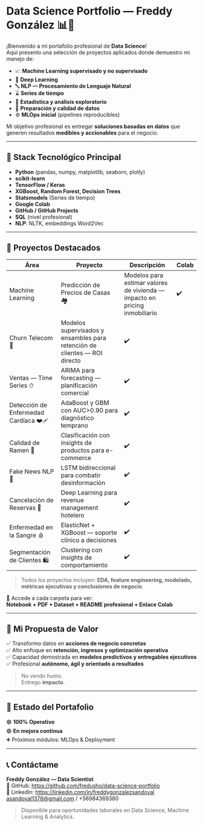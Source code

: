 

# Data Science Portfolio — Freddy González 📊🤖

¡Bienvenido a mi portafolio profesional de **Data Science**!  
Aquí presento una selección de proyectos aplicados donde demuestro mi manejo de:

- 📈 **Machine Learning supervisado y no supervisado**
- 🧠 **Deep Learning**
- 🔤 **NLP — Procesamiento de Lenguaje Natural**
- ⌛ **Series de tiempo**
- 🧮 **Estadística y análisis exploratorio**
- 🧹 **Preparación y calidad de datos**
- ⚙️ **MLOps inicial** (pipelines reproducibles)

Mi objetivo profesional es entregar **soluciones basadas en datos** que generen resultados **medibles y accionables** para el negocio.

---

## 🚀 Stack Tecnológico Principal
- **Python** (pandas, numpy, matplotlib, seaborn, plotly)
- **scikit-learn**
- **TensorFlow / Keras**
- **XGBoost, Random Forest, Decision Trees**
- **Statsmodels** (Series de tiempo)
- **Google Colab**
- **GitHub / GitHub Projects**
- **SQL** (nivel profesional)
- **NLP**: NLTK, embeddings Word2Vec

---

## 📂 Proyectos Destacados

| Área | Proyecto | Descripción | Colab |
|------|----------|-------------|-------|
| Machine Learning | Predicción de Precios de Casas 🏘 | Modelos para estimar valores de vivienda — impacto en pricing inmobiliario | ✔️ |
| Churn Telecom 📡 | Modelos supervisados y ensambles para retención de clientes — ROI directo | ✔️ |
| Ventas — Time Series ⏱ | ARIMA para forecasting — planificación comercial | ✔️ |
| Detección de Enfermedad Cardíaca ❤️‍🩹 | AdaBoost y GBM con AUC>0.90 para diagnóstico temprano | ✔️ |
| Calidad de Ramen 🍜 | Clasificación con insights de productos para e-commerce | ✔️ |
| Fake News NLP 📰 | LSTM bidireccional para combatir desinformación | ✔️ |
| Cancelación de Reservas 🏨 | Deep Learning para revenue management hotelero | ✔️ |
| Enfermedad en la Sangre 🩸 | ElasticNet + XGBoost — soporte clínico a decisiones | ✔️ |
| Segmentación de Clientes 🛍 | Clustering con insights de comportamiento | ✔️ |

> Todos los proyectos incluyen: **EDA, feature engineering, modelado, métricas ejecutivas y conclusiones de negocio**.

📌 Accede a cada carpeta para ver:  
**Notebook + PDF + Dataset + README profesional + Enlace Colab**

---

## 🧠 Mi Propuesta de Valor

✅ Transformo datos en **acciones de negocio concretas**  
✅ Alto enfoque en **retención, ingresos y optimización operativa**  
✅ Capacidad demostrada en **modelos predictivos y entregables ejecutivos**  
✅ Profesional **autónomo, ágil y orientado a resultados**

> No vendo humo.  
> Entrego **impacto**.

---

## 🧭 Estado del Portafolio
🟢 **100% Operativo**  
🟢 **En mejora continua**  
➕ Próximos módulos: MLOps & Deployment

---

## 📞 Contáctame
**Freddy González — Data Scientist**  
📂 GitHub: https://github.com/fredusho/data-science-portfolio  
💼 LinkedIn: https://linkedin.com/in/freddygonzalezsandoval
asandoval1378@gmail.com / +56984369380

> Disponible para oportunidades laborales en Data Science, Machine Learning & Analytics.
